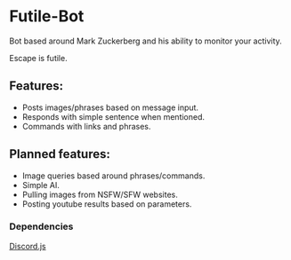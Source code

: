 # Futile-Bot

Bot based around Mark Zuckerberg and his ability to monitor your activity.

Escape is futile.

## Features:

 * Posts images/phrases based on message input.
 * Responds with simple sentence when mentioned.
 * Commands with links and phrases.

## Planned features:

 * Image queries based around phrases/commands.
 * Simple AI.
 * Pulling images from NSFW/SFW websites.
 * Posting youtube results based on parameters.



### Dependencies

[Discord.js](https://github.com/hydrabolt/discord.js/)
